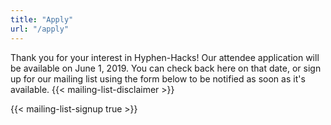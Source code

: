 ```yaml
---
title: "Apply"
url: "/apply"
---
```


Thank you for your interest in Hyphen-Hacks! Our attendee application will be
available on <time datetime="2019-06-01">June 1, 2019</time>. You can check back
here on that date, or sign up for our mailing list using the form below to be
notified as soon as it's available. {{< mailing-list-disclaimer >}}

{{< mailing-list-signup true >}}

